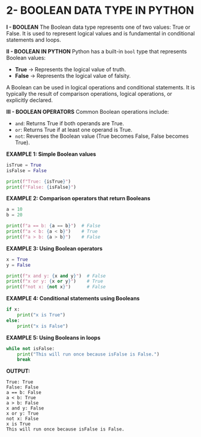 # 2- BOOLEAN DATA TYPE IN PYTHON

**I - BOOLEAN**
The Boolean data type represents one of two values: True or False. It is used to represent logical values and is fundamental in conditional statements and loops.

**II - BOOLEAN IN PYTHON**
Python has a built-in `bool` type that represents Boolean values:

- **True** → Represents the logical value of truth.
- **False** → Represents the logical value of falsity.

A Boolean can be used in logical operations and conditional statements. It is typically the result of comparison operations, logical operations, or explicitly declared.

**III - BOOLEAN OPERATORS**
Common Boolean operations include:

- `and`: Returns True if both operands are True.
- `or`: Returns True if at least one operand is True.
- `not`: Reverses the Boolean value (True becomes False, False becomes True).

**EXAMPLE 1: Simple Boolean values**

```python
isTrue = True
isFalse = False

print(f"True: {isTrue}")
print(f"False: {isFalse}")

```

**EXAMPLE 2: Comparison operators that return Booleans**

```python
a = 10
b = 20

print(f"a == b: {a == b}")  # False
print(f"a < b: {a < b}")    # True
print(f"a > b: {a > b}")    # False

```

**EXAMPLE 3: Using Boolean operators**

```python
x = True
y = False

print(f"x and y: {x and y}")  # False
print(f"x or y: {x or y}")    # True
print(f"not x: {not x}")      # False

```

**EXAMPLE 4: Conditional statements using Booleans**

```python
if x:
    print("x is True")
else:
    print("x is False")

```

**EXAMPLE 5: Using Booleans in loops**

```python
while not isFalse:
    print("This will run once because isFalse is False.")
    break

```

**OUTPUT:**

```abap
True: True
False: False
a == b: False
a < b: True
a > b: False
x and y: False
x or y: True
not x: False
x is True
This will run once because isFalse is False.

```
